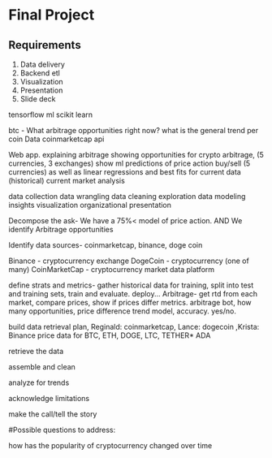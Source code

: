 # Final Project 

## Requirements

1. Data delivery
2. Backend etl
3. Visualization
4. Presentation
5. Slide deck



tensorflow ml
scikit learn 

btc - What arbitrage opportunities right now? what is the general trend per coin
Data coinmarketcap api

Web app.
explaining arbitrage
showing opportunities for crypto arbitrage, (5 currencies, 3 exchanges)
show ml predictions of price action buy/sell (5 currencies)
as well as linear regressions and best fits for current data (historical)
current market analysis



data collection
data wrangling
data cleaning
exploration
data modeling
insights
visualization
organizational presentation



Decompose the ask- We have a 75%< model of price action. AND We identify Arbitrage opportunities

Identify data sources- coinmarketcap, binance, doge coin

Binance - cryptocurrency exchange
DogeCoin - cryptocurrency (one of many)
CoinMarketCap - cryptocurrency market data platform




define strats and metrics- gather historical data for training, split into test and training sets, train and evaluate. deploy... Arbitrage- get rtd from each market, compare prices, show if prices differ
metrics. arbitrage bot, how many opportunities, price difference
trend model, accuracy. yes/no. 


build data retrieval plan, Reginald: coinmarketcap, Lance: dogecoin ,Krista: Binance
price data for BTC, ETH, DOGE, LTC, TETHER* ADA


retrieve the data

assemble and clean

analyze for trends

acknowledge limitations

make the call/tell the story

#Possible questions to address:

how has the popularity of cryptocurrency changed over time
